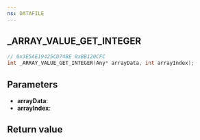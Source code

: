 ```yaml
---
ns: DATAFILE
---
```

## _ARRAY_VALUE_GET_INTEGER

```c
// 0x3E5AE19425CD74BE 0xBB120CFC
int _ARRAY_VALUE_GET_INTEGER(Any* arrayData, int arrayIndex);
```


## Parameters
* **arrayData**: 
* **arrayIndex**: 

## Return value
